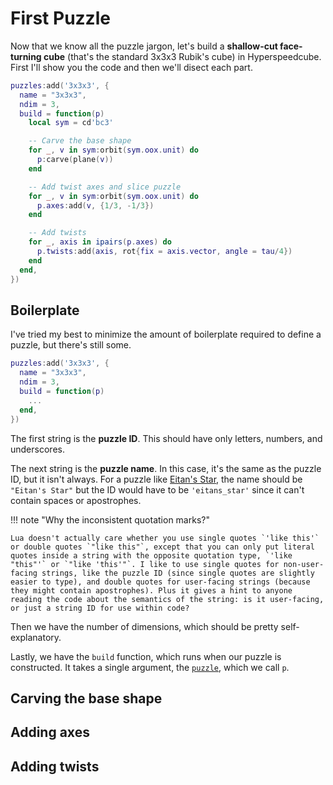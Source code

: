# First Puzzle

Now that we know all the puzzle jargon, let's build a **shallow-cut face-turning cube** (that's the standard 3x3x3 Rubik's cube) in Hyperspeedcube. First I'll show you the code and then we'll disect each part.

```lua title="3x3x3.lua"
puzzles:add('3x3x3', {
  name = "3x3x3",
  ndim = 3,
  build = function(p)
    local sym = cd'bc3'

    -- Carve the base shape
    for _, v in sym:orbit(sym.oox.unit) do
      p:carve(plane(v))
    end

    -- Add twist axes and slice puzzle
    for _, v in sym:orbit(sym.oox.unit) do
      p.axes:add(v, {1/3, -1/3})
    end

    -- Add twists
    for _, axis in ipairs(p.axes) do
      p.twists:add(axis, rot{fix = axis.vector, angle = tau/4})
    end
  end,
})
```

## Boilerplate

I've tried my best to minimize the amount of boilerplate required to define a puzzle, but there's still some.

```lua title="Boilerplate"
puzzles:add('3x3x3', {
  name = "3x3x3",
  ndim = 3,
  build = function(p)
    ...
  end,
})
```

The first string is the **puzzle ID**. This should have only letters, numbers, and underscores.

The next string is the **puzzle name**. In this case, it's the same as the puzzle ID, but it isn't always. For a puzzle like [Eitan's Star], the name should be `"Eitan's Star"` but the ID would have to be `'eitans_star'` since it can't contain spaces or apostrophes.

[Eitan's Star]: https://twistypuzzles.com/app/museum/museum_showitem.php?pkey=5356

!!! note "Why the inconsistent quotation marks?"

    Lua doesn't actually care whether you use single quotes `'like this'` or double quotes `"like this"`, except that you can only put literal quotes inside a string with the opposite quotation type, `'like "this"'` or `"like 'this'"`. I like to use single quotes for non-user-facing strings, like the puzzle ID (since single quotes are slightly easier to type), and double quotes for user-facing strings (because they might contain apostrophes). Plus it gives a hint to anyone reading the code about the semantics of the string: is it user-facing, or just a string ID for use within code?

Then we have the number of dimensions, which should be pretty self-explanatory.

Lastly, we have the `build` function, which runs when our puzzle is constructed. It takes a single argument, the [`puzzle`](../lua/puzzle-construction/puzzle.md), which we call `p`.

## Carving the base shape

## Adding axes

## Adding twists
